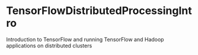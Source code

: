 # TensorFlowDistributedProcessingIntro
Introduction to TensorFlow and running TensorFlow and Hadoop applications on distributed clusters

